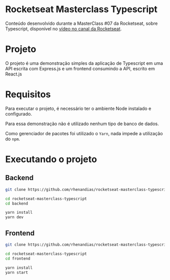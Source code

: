 # Rocketseat Masterclass Typescript

Conteúdo desenvolvido durante a MasterClass #07 da Rocketseat, sobre Typescript, disponível no [vídeo no canal da Rocketseat](https://www.youtube.com/watch?v=0mYq5LrQN1s).

# Projeto

O projeto é uma demonstração simples da aplicação de Typescript em uma API escrita com Express.js e um frontend consumindo a API, escrito em React.js

# Requisitos

Para executar o projeto, é necessário ter o ambiente Node instalado e configurado.

Para essa demonstração não é utilizado nenhum tipo de banco de dados.

Como gerenciador de pacotes foi utilizado o `Yarn`, nada impede a utilização do `npm`.

# Executando o projeto

## Backend

```bash
git clone https://github.com/rhenandias/rocketseat-masterclass-typescript.git

cd rocketseat-masterclass-typescript
cd backend

yarn install
yarn dev
```

## Frontend

```bash
git clone https://github.com/rhenandias/rocketseat-masterclass-typescript.git

cd rocketseat-masterclass-typescript
cd frontend

yarn install
yarn start
```
